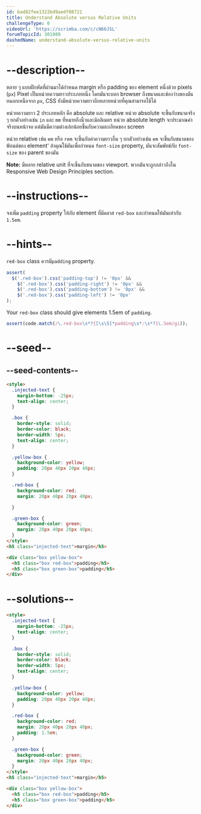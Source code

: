 ```yaml
---
id: bad82fee1322bd9aedf08721
title: Understand Absolute versus Relative Units
challengeType: 0
videoUrl: 'https://scrimba.com/c/cN66JSL'
forumTopicId: 301089
dashedName: understand-absolute-versus-relative-units
---
```


# --description--

หลาย ๆ แบบฝึกหัดที่ผ่านมาได้กำหนด margin หรือ padding ของ element หนึ่งด้วย pixels (`px`)
Pixel เป็นหน่วยความยาวประเภทหนึ่ง โดยมันจะบอก browser ถึงขนาดและช่องว่างของมัน
ยนอกเหนือจาก `px`, CSS ยังมีหน่วยความยาวอีกหลายหน่วยที่คุณสามารถใช้ได้

หน่วยความยาว 2 ประเภทหลัก คือ absolute และ relative
หน่วย absolute จะขึ้นกับขนาดจริง ๆ ยกตัวอย่างเช่น `in` และ `mm` ที่หมายถึงนิ้วและมิลลิเมตร 
หน่วย absolute length จะประมาณค่าจริงบนหน้าจอ แต่มันมีความต่างเล้กน้อยขึ้นกับความละเอียดของ screen

หน่วย relative เช่น `em` หรือ `rem`  จะขึ้นกับค่าความยาวอื่น ๆ ยกตัวอย่างเช่น `em` จะขึ้นกับขนาดของฟ้อนต์ของ element'
ถ้าคุณใช้มันเพื่อกำหนด `font-size` property, มันจะสัมพัทธ์กับ `font-size` ของ parent ของมัน

**Note:** มีหลาย relative unit ที่จะขึ้นกับขนาดของ viewport. พวกมันจะถูกกล่าวถึงใน Responsive Web Design Principles section.

# --instructions--
จงเพิ่ม `padding` property ให้กับ element ที่มีคลาส `red-box` และกำหนดให้มันเท่ากับ `1.5em`.

# --hints--

 `red-box` class ควรมี`padding` property.

```js
assert(
  $('.red-box').css('padding-top') != '0px' &&
    $('.red-box').css('padding-right') != '0px' &&
    $('.red-box').css('padding-bottom') != '0px' &&
    $('.red-box').css('padding-left') != '0px'
);
```

Your `red-box` class should give elements 1.5em of `padding`.

```js
assert(code.match(/\.red-box\s*?{[\s\S]*padding\s*:\s*?1\.5em/gi));
```

# --seed--

## --seed-contents--

```html
<style>
  .injected-text {
    margin-bottom: -25px;
    text-align: center;
  }

  .box {
    border-style: solid;
    border-color: black;
    border-width: 5px;
    text-align: center;
  }

  .yellow-box {
    background-color: yellow;
    padding: 20px 40px 20px 40px;
  }

  .red-box {
    background-color: red;
    margin: 20px 40px 20px 40px;

  }

  .green-box {
    background-color: green;
    margin: 20px 40px 20px 40px;
  }
</style>
<h5 class="injected-text">margin</h5>

<div class="box yellow-box">
  <h5 class="box red-box">padding</h5>
  <h5 class="box green-box">padding</h5>
</div>
```

# --solutions--

```html
<style>
  .injected-text {
    margin-bottom: -25px;
    text-align: center;
  }

  .box {
    border-style: solid;
    border-color: black;
    border-width: 5px;
    text-align: center;
  }

  .yellow-box {
    background-color: yellow;
    padding: 20px 40px 20px 40px;
  }

  .red-box {
    background-color: red;
    margin: 20px 40px 20px 40px;
    padding: 1.5em;
  }

  .green-box {
    background-color: green;
    margin: 20px 40px 20px 40px;
  }
</style>
<h5 class="injected-text">margin</h5>

<div class="box yellow-box">
  <h5 class="box red-box">padding</h5>
  <h5 class="box green-box">padding</h5>
</div>
```
